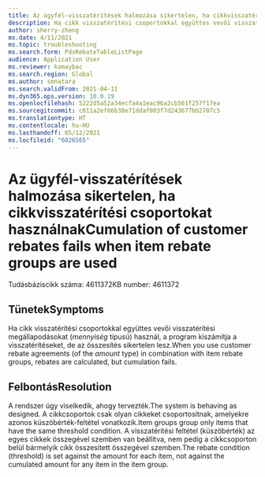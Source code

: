 ```yaml
---
title: Az ügyfél-visszatérítések halmozása sikertelen, ha cikkvisszatérítési csoportokat használnak
description: Ha cikk visszatérítési csoportokkal együttes vevői visszatérítési megállapodásokat használ, a program kiszámítja a visszatérítéseket, de az összesítés sikertelen lesz.
author: sherry-zheng
ms.date: 4/11/2021
ms.topic: troubleshooting
ms.search.form: PdsRebateTableListPage
audience: Application User
ms.reviewer: kamaybac
ms.search.region: Global
ms.author: smnatara
ms.search.validFrom: 2021-04-11
ms.dyn365.ops.version: 10.0.19
ms.openlocfilehash: 5222d5a52a34ecfa4a1eac96a2cb561f257f17ea
ms.sourcegitcommit: c011a2ef66b38e71ddaf003f7d243677bb2707c5
ms.translationtype: HT
ms.contentlocale: hu-HU
ms.lasthandoff: 05/12/2021
ms.locfileid: "6026565"
---
```

# <a name="cumulation-of-customer-rebates-fails-when-item-rebate-groups-are-used"></a><span data-ttu-id="2e200-103">Az ügyfél-visszatérítések halmozása sikertelen, ha cikkvisszatérítési csoportokat használnak</span><span class="sxs-lookup"><span data-stu-id="2e200-103">Cumulation of customer rebates fails when item rebate groups are used</span></span>

<span data-ttu-id="2e200-104">Tudásbáziscikk száma: 4611372</span><span class="sxs-lookup"><span data-stu-id="2e200-104">KB number: 4611372</span></span>

## <a name="symptoms"></a><span data-ttu-id="2e200-105">Tünetek</span><span class="sxs-lookup"><span data-stu-id="2e200-105">Symptoms</span></span>

<span data-ttu-id="2e200-106">Ha cikk visszatérítési csoportokkal együttes vevői visszatérítési megállapodásokat (*mennyiség* típusú) használ, a program kiszámítja a visszatérítéseket, de az összesítés sikertelen lesz.</span><span class="sxs-lookup"><span data-stu-id="2e200-106">When you use customer rebate agreements (of the *amount* type) in combination with item rebate groups, rebates are calculated, but cumulation fails.</span></span>

## <a name="resolution"></a><span data-ttu-id="2e200-107">Felbontás</span><span class="sxs-lookup"><span data-stu-id="2e200-107">Resolution</span></span>

<span data-ttu-id="2e200-108">A rendszer úgy viselkedik, ahogy tervezték.</span><span class="sxs-lookup"><span data-stu-id="2e200-108">The system is behaving as designed.</span></span> <span data-ttu-id="2e200-109">A cikkcsoportok csak olyan cikkeket csoportosítnak, amelyekre azonos küszöbérték-feltétel vonatkozik.</span><span class="sxs-lookup"><span data-stu-id="2e200-109">Item groups group only items that have the same threshold condition.</span></span> <span data-ttu-id="2e200-110">A visszatérítési feltétel (küszöbérték) az egyes cikkek összegével szemben van beállítva, nem pedig a cikkcsoporton belül bármelyik cikk összesített összegével szemben.</span><span class="sxs-lookup"><span data-stu-id="2e200-110">The rebate condition (threshold) is set against the amount for each item, not against the cumulated amount for any item in the item group.</span></span>
